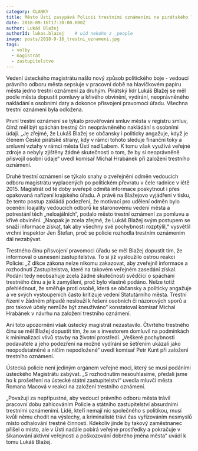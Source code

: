 ```yaml
---
category: CLANKY
title: Město Ústí zasypává Policii trestními oznámeními na pirátského lídra
date: 2018-09-16T17:30:00.000Z
author: Lukáš Blažej
authorId: lukas.blazej    # uid nekoho z _people
image: posts/2018-9-16_trestni_oznameni.jpg
tags:
  - volby
  - magistrát
  - zastupitelstvo
---
```


Vedení ústeckého magistrátu našlo nový způsob politického boje - vedoucí právního odboru města sepsiuje v pracovní době na hlavičkovém papíru města jedno trestní oznámení za druhým. Pirátský lídr Lukáš Blažej se měl podle města dopustit pomluvy a křivého obvinění, vydírání, neoprávněného nakládání s osobními daty a dokonce přisvojení pravomoci úřadu. Všechna trestní oznámení byla odložena.

První trestní oznámení se týkalo prověřování smluv města v registru smluv, čímž měl být spáchán trestný čin neoprávněného nakládání s osobními údaji. „Je zřejmé, že Lukáš Blažej se občansky i politicky angažuje, když je členem České pirátské strany, kdy v rámci tohoto sleduje finanční toky a smluvní vztahy v rámci města Ústí nad Labem. K tomu však využívá veřejné zdroje a nebyly zjištěny žádné skutečnosti o tom, že by si neoprávněně přisvojil osobní údaje“ uvedl komisař Michal Hrabánek při založení trestního oznámení.

Druhé trestní oznámení se týkalo snahy o zveřejnění odměn vedoucích odboru magistrátu vyplacených po politickém převratu v čele radnice v létě 2015. Magistrát od té doby sveřepě odmítá informace poskytnout i přes opakovaná nařízení krajského úřadu. A právě na Blažejovo vyjádření v tisku, že tento postup zakládá podezření, že motivací pro udělení odměn bylo ocenění loajality vedoucích odborů ke staronovému vedení města a potrestání těch „neloajálních“, podalo město trestní oznámení za pomluvu a křivé obvinění. „Naopak je zcela zřejmé, že Lukáš Blažej svým postupem se snaží informace získat, tak aby všechny své pochybnosti rozptýlil,“ vysvětlil vrchní inspektor Jen Štefan, proč se policie rozhodla trestním oznámením dál nezabývat.

Trestného činu přisvojení pravomoci úřadu se měl Blažej dopustit tím, že informoval o usnesení zastupitelstva. To si již vysloužilo ostrou reakci Policie: „Z dikce zákona nelze nikomu zakazovat, aby zveřejnil informace a rozhodnutí Zastupitelstva, které na takovém veřejném zasedání získal. Podání tedy neobsahuje zcela žádné skutečnosti svědčící o spáchání trestného činu a je k 
zamyšlení, proč bylo vlastně podáno. Nelze totiž přehlédnout, že směřuje proti osobě, která se občansky a politicky angažuje a ve svých vystoupeních často kritizuje vedení Statutárního města. Trestní řízení v žádném případě neslouží k řešení osobních či názorových sporů a pro takové účely nemůže být zneužíváno“ konstatoval komisař Michal Hrabánek v návrhu na založení trestního oznámení.

Ani toto upozornění však ústecký magistrát nezastavilo. Čtvrtého trestného činu se měl Blažej dopustit tím, že se s investorem domluvil na podmínkách k minimalizaci vlivů stavby na životní prostředí. „Veškeré pochybnosti podavatele a jeho podezření na možné vydírání se šetřením ukázali jako neopodstatněné a ničím nepodložené“ uvedl komisař Petr Kunt při založení trestního oznámení.

Ústecká policie není jediným orgánem veřejné moci, který se musí podáními ústeckého Magistrátu zabývat. „S rozhodnutím nesouhlasíme, předali jsme ho k prošetření na ústecké státní zastupitelství“ uvedla mluvčí města Romana Macová v reakci na založení trestního oznámení.

„Považuji za nepřípustné, aby vedoucí právního odboru města trávil pracovní dobu zahlcováním Policie a státního zastupitelství absurdními trestními oznámeními. Lidé, kteří nemají nic společného s politikou, musí kvůli němu chodit na výslechy, a kriminalisté tráví čas vyřizováním nesmyslů místo odhalování trestné činnosti. Kdekoliv jinde by takový zaměstnanec přišel o místo, ale v Ústí nadále pobírá veřejné prostředky a pokračuje v šikanování aktivní veřejnosti a poškozování dobrého jména města“ uvádí k tomu Lukáš Blažej.
